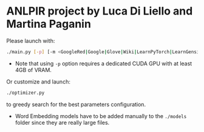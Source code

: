 # ANLPIR project by Luca Di Liello and Martina Paganin

Please launch with:
```bash
./main.py [-p] [-m <GoogleRed|Google|Glove|Wiki|LearnPyTorch|LearnGensim>] [-d <TrecQA|WikiQA>] [-n <CNN|biLSTM|AP-CNN|AP-biLSTM>]
```
* Note that using `-p` option requires a dedicated CUDA GPU with at least 4GB of VRAM.

Or customize and launch:
```bash
./optimizer.py
```
to greedy search for the best parameters configuration.

* Word Embedding models have to be added manually to the `./models` folder since they are really large files.

